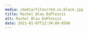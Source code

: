 ```yaml
---
media: /media/files/rbd.in.black.jpg
title: Rachel Blau DuPlessis
alt: Rachel Blau DuPlessis
date: 2021-01-07T12:34:00-0500
---
```

